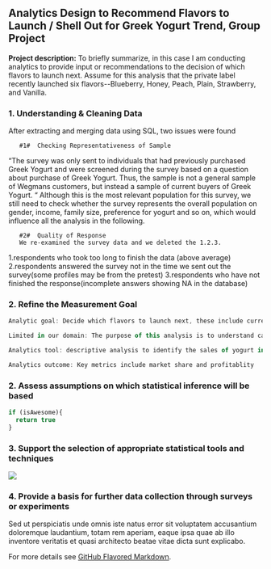 ## Analytics Design to Recommend Flavors to Launch / Shell Out for Greek Yogurt Trend, Group Project

**Project description:** To briefly summarize, in this case I am conducting analytics to provide input or recommendations to the decision of which flavors to launch next. Assume for this analysis that the private label recently launched six flavors--Blueberry, Honey, Peach, Plain, Strawberry, and Vanilla. 

### 1. Understanding & Cleaning Data

After extracting and merging data using SQL, two issues were found   
       
       #1#  Checking Representativeness of Sample
“The survey was only sent to individuals that had previously purchased Greek Yogurt and were screened during the survey based on a question about purchase of Greek Yogurt. Thus, the sample is not a general sample of Wegmans customers, but instead a sample of current buyers of Greek Yogurt. “ Although this is the most relevant population for this survey, we still need to check whether the survey represents the overall population on gender, income, family size, preference for yogurt and so on, which would influence all the analysis in the following. 

       #2#  Quality of Response
       We re-examined the survey data and we deleted the 1.2.3.
1.respondents who took too long to finish the data (above average)
2.respondents answered the survey not in the time we sent out the survey(some profiles may be from the pretest)
3.respondents who have not finished the response(incomplete answers showing NA in the database)

### 2. Refine the Measurement Goal

```javascript
Analytic goal: Decide which flavors to launch next, these include current flavors (Black Cherry, Blueberry, Honey, Lemon, Mango, Peach, Plain, Raspberry, Strawberry, and Vanilla) and new flavors (Almond, Banana, Caramel, Chai, Chocolate, Cinnamon, Coconut, Key Lime Pie, Maple, Pineapple, Pomegranate, Strawberry Banana, and Vanilla Banana)  
```
```javascript
Limited in our domain: The purpose of this analysis is to understand category behaviors in the Greek Yogurt subcategory. This subcategory at the time of this survey was growing dramatically. Understanding different segments, usage situations, attribute importance, and brand perceptions is critical to determining the best approach to merchandising this growing category.	
```
```javascript
Analytics tool: descriptive analysis to identify the sales of yogurt in seperate categories; conjoint analysis with discrete choice model to simulate market scenarios; predictive analysis using TURF to predict the best flavor to gain market share
```
```javascript
Analytics outcome: Key metrics include market share and profitablity
```

### 2. Assess assumptions on which statistical inference will be based

```javascript
if (isAwesome){
  return true
}
```

### 3. Support the selection of appropriate statistical tools and techniques

<img src="images/dummy_thumbnail.jpg?raw=true"/>

### 4. Provide a basis for further data collection through surveys or experiments

Sed ut perspiciatis unde omnis iste natus error sit voluptatem accusantium doloremque laudantium, totam rem aperiam, eaque ipsa quae ab illo inventore veritatis et quasi architecto beatae vitae dicta sunt explicabo. 

For more details see [GitHub Flavored Markdown](https://guides.github.com/features/mastering-markdown/).
